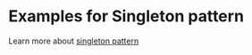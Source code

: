 # Examples for Singleton pattern

Learn more about [singleton pattern](https://springhow.com/singleton-pattern/) 